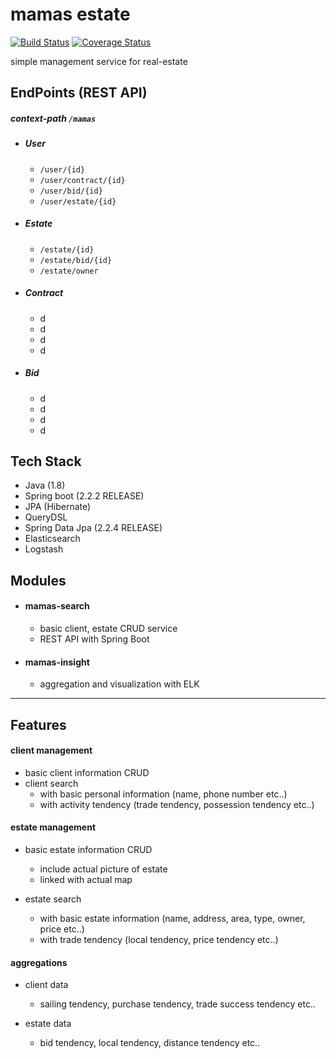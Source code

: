 # mamas estate  
[![Build Status](https://travis-ci.org/suy427/mamas-estate.svg?branch=master)](https://travis-ci.org/suy427/mamas-estate) [![Coverage Status](https://coveralls.io/repos/github/suy427/mamas-estate/badge.svg?branch=master)](https://coveralls.io/github/suy427/mamas-estate?branch=master)  
    
simple management service for real-estate

## EndPoints (REST API)
##### context-path ```/mamas```
- ##### User
  - ```/user/{id}```
  - ```/user/contract/{id}```
  - ```/user/bid/{id}```
  - ```/user/estate/{id}```
- ##### Estate
  - ```/estate/{id}```
  - ```/estate/bid/{id}```
  - ```/estate/owner```
- ##### Contract
  - d
  - d
  - d
  - d
- ##### Bid
  - d
  - d
  - d
  - d
   
## Tech Stack
* Java (1.8)
* Spring boot (2.2.2 RELEASE)
* JPA (Hibernate)
* QueryDSL
* Spring Data Jpa (2.2.4 RELEASE)  
* Elasticsearch
* Logstash


## Modules  
- #### mamas-search
  * basic client, estate CRUD service
  * REST API with Spring Boot
    
- #### mamas-insight
  * aggregation and visualization with ELK
---------------------------
## Features
#### client management
* basic client information CRUD
* client search
  - with basic personal information (name, phone number etc..)
  - with activity tendency (trade tendency, possession tendency etc..)

#### estate management
* basic estate information CRUD
  - include actual picture of estate
  - linked with actual map
    
* estate search
  - with basic estate information (name, address, area, type, owner, price etc..)
  - with trade tendency (local tendency, price tendency etc..)

#### aggregations
* client data
  - sailing tendency, purchase tendency, trade success tendency etc..

* estate data
  - bid tendency, local tendency, distance tendency etc..
 
